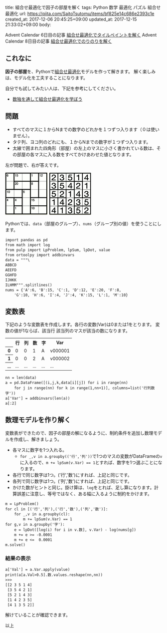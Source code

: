 title: 組合せ最適化で因子の部屋を解く
tags: Python 数学 最適化 パズル 組合せ最適化
url: https://qiita.com/SaitoTsutomu/items/bf825e14c686e2393c1e
created_at: 2017-12-06 20:45:25+09:00
updated_at: 2017-12-15 21:33:02+09:00
body:

Advent Calendar 6日目の記事 [組合せ最適化でタイルペイントを解く](https://qiita.com/SaitoTsutomu/items/ec7cbdb04ba05763c2b8)
Advent Calendar 8日目の記事 [組合せ最適化でのりのりを解く](https://qiita.com/SaitoTsutomu/items/7e7a6e5e0dbc396c35b6)

## これなに

**因子の部屋**を、Pythonで[組合せ最適化](https://qiita.com/SaitoTsutomu/items/bfbf4c185ed7004b5721)モデルを作って解きます。
解く楽しみは、モデル化を工夫することになります。

自分でも試してみたい人は、下記を参考にしてください。

- [数独を通して組合せ最適化を学ぼう](https://qiita.com/SaitoTsutomu/items/bd09190d8a02432b3f16)

## 問題

- すべてのマスに１からNまでの数字のどれかを１つずつ入ります（０は使いません）。
- タテ列、ヨコ列のどれにも、１からNまでの数字が１つずつ入ります。
- 太線で囲まれた四角形（部屋）の左上のマスに小さく書かれている数は、その部屋の各マスに入る数をすべてかけあわせた値となります。

左が問題で、右が答えです。

![](https://raw.githubusercontent.com/SaitoTsutomu/opt4puzzle/master/pic/inshi.png)

Pythonでは、`data`（部屋のグループ）、`nums`（グループ別の値）を使うことにします。

```py3:python
import pandas as pd
from math import log
from pulp import LpProblem, lpSum, lpDot, value
from ortoolpy import addbinvars
data = """\
ABBCD
AEEFD
GGHFD
IJHKK
ILHMM""".splitlines()
nums = {'A':6, 'B':15, 'C':1, 'D':12, 'E':20, 'F':8,
    'G':10, 'H':6, 'I':4, 'J':4, 'K':15, 'L':1, 'M':10}
```

## 変数表

下記のような変数表を作成します。各行の変数(Var)は0または1をとります。
変数の値が1ならば、該当行 該当列のマスが該当の数になります。

<table><tr><th></th><th>行</th><th>列</th><th>数</th><th>字</th><th>Var</th></tr>
<tr><th>0</th><td>0</td><td>0</td><td>1</td><td>A</td><td>v000001</td></tr>
<tr><th>1</th><td>0</td><td>0</td><td>2</td><td>A</td><td>v000002</td></tr>
<tr><th>...</th><td>...</td><td>...</td><td>...</td><td>...</td><td>...</td></tr>
</table>

```py3:python
nn = len(data)
a = pd.DataFrame([(i,j,k,data[i][j]) for i in range(nn)
    for j in range(nn) for k in range(1,nn+1)], columns=list('行列数字'))
a['Var'] = addbinvars(len(a))
a[:2]
```


## 数理モデルを作り解く

変数表ができたので、因子の部屋の解になるように、制約条件を追加し数理モデルを作成し、解きましょう。

- 各マスに数字を1つ入れる。
    - `for _,v in a.groupby(('行','列'))`で1つのマスの変数がDataFrameの`v`に入るので、`m += lpSum(v.Var) == 1`とすれば、数字を1つ選ぶことになります。
- 各行で同じ数字は1つ。('行','数')にすれば、上記と同じです。
- 各列で同じ数字は1つ。('列','数')にすれば、上記と同じです。
- かけた数がヒントと同じ。掛け算は、`log`をとれば、足し算になります。計算誤差に注意し、等号ではなく、ある幅に入るように制約をかけます。

```py3:python
m = LpProblem()
for cl in [('行','列'),('行','数'),('列','数')]:
    for _,v in a.groupby(cl):
        m += lpSum(v.Var) == 1
for g,v in a.groupby('字'):
    e = lpDot([log(i) for i in v.数], v.Var) - log(nums[g])
    m += e >= -0.0001
    m += e <=  0.0001
m.solve()
```

### 結果の表示

```py3:python
a['Val'] = a.Var.apply(value)
print(a[a.Val>0.5].数.values.reshape(nn,nn))
>>>
[[2 3 5 1 4]
 [3 5 4 2 1]
 [5 2 1 4 3]
 [1 4 2 3 5]
 [4 1 3 5 2]]
```

解けていることが確認できます。

以上

